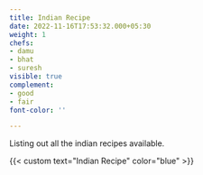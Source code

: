 ```yaml
---
title: Indian Recipe
date: 2022-11-16T17:53:32.000+05:30
weight: 1
chefs: 
- damu
- bhat
- suresh
visible: true
complement:
- good
- fair
font-color: ''

---
```

Listing out all the indian recipes available.

{{< custom text="Indian Recipe" color="blue" >}}